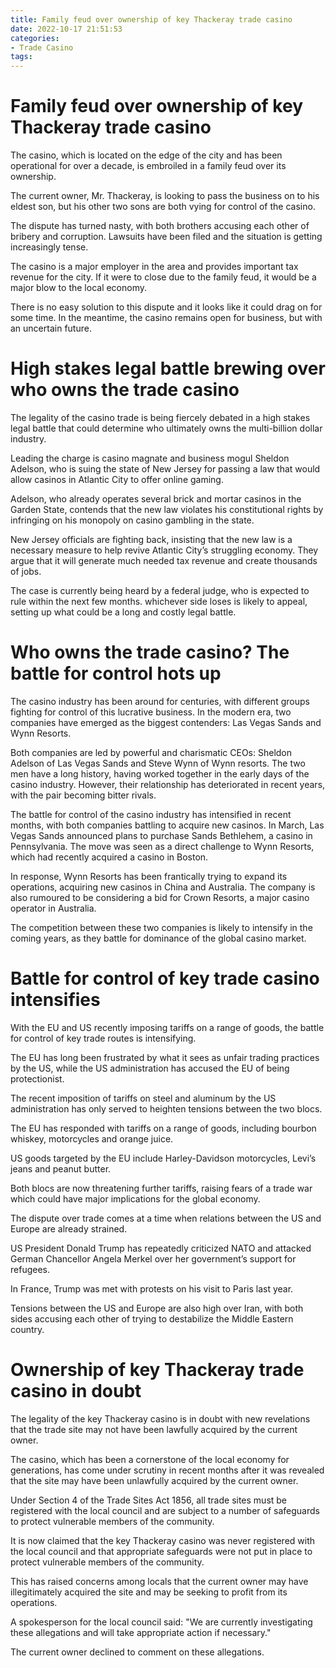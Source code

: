 ```yaml
---
title: Family feud over ownership of key Thackeray trade casino
date: 2022-10-17 21:51:53
categories:
- Trade Casino
tags:
---
```



#  Family feud over ownership of key Thackeray trade casino

The casino, which is located on the edge of the city and has been operational for over a decade, is embroiled in a family feud over its ownership.

The current owner, Mr. Thackeray, is looking to pass the business on to his eldest son, but his other two sons are both vying for control of the casino.

The dispute has turned nasty, with both brothers accusing each other of bribery and corruption. Lawsuits have been filed and the situation is getting increasingly tense.

The casino is a major employer in the area and provides important tax revenue for the city. If it were to close due to the family feud, it would be a major blow to the local economy.

There is no easy solution to this dispute and it looks like it could drag on for some time. In the meantime, the casino remains open for business, but with an uncertain future.

#  High stakes legal battle brewing over who owns the trade casino

The legality of the casino trade is being fiercely debated in a high stakes legal battle that could determine who ultimately owns the multi-billion dollar industry.

Leading the charge is casino magnate and business mogul Sheldon Adelson, who is suing the state of New Jersey for passing a law that would allow casinos in Atlantic City to offer online gaming.

Adelson, who already operates several brick and mortar casinos in the Garden State, contends that the new law violates his constitutional rights by infringing on his monopoly on casino gambling in the state.

New Jersey officials are fighting back, insisting that the new law is a necessary measure to help revive Atlantic City’s struggling economy. They argue that it will generate much needed tax revenue and create thousands of jobs.

The case is currently being heard by a federal judge, who is expected to rule within the next few months. whichever side loses is likely to appeal, setting up what could be a long and costly legal battle.

#  Who owns the trade casino? The battle for control hots up

The casino industry has been around for centuries, with different groups fighting for control of this lucrative business. In the modern era, two companies have emerged as the biggest contenders: Las Vegas Sands and Wynn Resorts.

Both companies are led by powerful and charismatic CEOs: Sheldon Adelson of Las Vegas Sands and Steve Wynn of Wynn resorts. The two men have a long history, having worked together in the early days of the casino industry. However, their relationship has deteriorated in recent years, with the pair becoming bitter rivals.

The battle for control of the casino industry has intensified in recent months, with both companies battling to acquire new casinos. In March, Las Vegas Sands announced plans to purchase Sands Bethlehem, a casino in Pennsylvania. The move was seen as a direct challenge to Wynn Resorts, which had recently acquired a casino in Boston.

In response, Wynn Resorts has been frantically trying to expand its operations, acquiring new casinos in China and Australia. The company is also rumoured to be considering a bid for Crown Resorts, a major casino operator in Australia.

The competition between these two companies is likely to intensify in the coming years, as they battle for dominance of the global casino market.

#  Battle for control of key trade casino intensifies

With the EU and US recently imposing tariffs on a range of goods, the battle for control of key trade routes is intensifying.

The EU has long been frustrated by what it sees as unfair trading practices by the US, while the US administration has accused the EU of being protectionist.

The recent imposition of tariffs on steel and aluminum by the US administration has only served to heighten tensions between the two blocs.

The EU has responded with tariffs on a range of goods, including bourbon whiskey, motorcycles and orange juice.

US goods targeted by the EU include Harley-Davidson motorcycles, Levi’s jeans and peanut butter.

Both blocs are now threatening further tariffs, raising fears of a trade war which could have major implications for the global economy.

The dispute over trade comes at a time when relations between the US and Europe are already strained.

US President Donald Trump has repeatedly criticized NATO and attacked German Chancellor Angela Merkel over her government’s support for refugees.

In France, Trump was met with protests on his visit to Paris last year.

Tensions between the US and Europe are also high over Iran, with both sides accusing each other of trying to destabilize the Middle Eastern country.

#  Ownership of key Thackeray trade casino in doubt

The legality of the key Thackeray casino is in doubt with new revelations that the trade site may not have been lawfully acquired by the current owner.

The casino, which has been a cornerstone of the local economy for generations, has come under scrutiny in recent months after it was revealed that the site may have been unlawfully acquired by the current owner.

Under Section 4 of the Trade Sites Act 1856, all trade sites must be registered with the local council and are subject to a number of safeguards to protect vulnerable members of the community.

It is now claimed that the key Thackeray casino was never registered with the local council and that appropriate safeguards were not put in place to protect vulnerable members of the community.

This has raised concerns among locals that the current owner may have illegitimately acquired the site and may be seeking to profit from its operations.

A spokesperson for the local council said: "We are currently investigating these allegations and will take appropriate action if necessary."

The current owner declined to comment on these allegations.